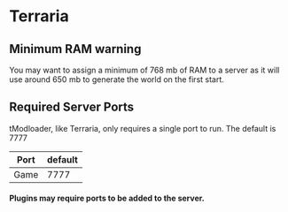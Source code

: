 # Terraria

## Minimum RAM warning
You may want to assign a minimum of 768 mb of RAM to a server as it will use around 650 mb to generate the world on the first start.

## Required Server Ports
tModloader, like Terraria, only requires a single port to run. The default is 7777

| Port    | default |
|---------|---------|
| Game    | 7777    |

#### Plugins may require ports to be added to the server.
